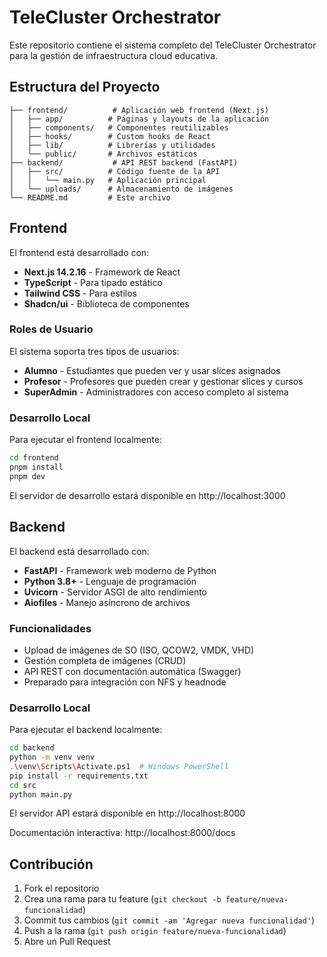 # TeleCluster Orchestrator

Este repositorio contiene el sistema completo del TeleCluster Orchestrator para la gestión de infraestructura cloud educativa.

## Estructura del Proyecto

```
├── frontend/          # Aplicación web frontend (Next.js)
│   ├── app/          # Páginas y layouts de la aplicación
│   ├── components/   # Componentes reutilizables
│   ├── hooks/        # Custom hooks de React
│   ├── lib/          # Librerías y utilidades
│   └── public/       # Archivos estáticos
├── backend/           # API REST backend (FastAPI)
│   ├── src/          # Código fuente de la API
│   │   └── main.py   # Aplicación principal
│   └── uploads/      # Almacenamiento de imágenes
└── README.md         # Este archivo
```

## Frontend

El frontend está desarrollado con:
- **Next.js 14.2.16** - Framework de React
- **TypeScript** - Para tipado estático
- **Tailwind CSS** - Para estilos
- **Shadcn/ui** - Biblioteca de componentes

### Roles de Usuario

El sistema soporta tres tipos de usuarios:
- **Alumno** - Estudiantes que pueden ver y usar slices asignados
- **Profesor** - Profesores que pueden crear y gestionar slices y cursos
- **SuperAdmin** - Administradores con acceso completo al sistema

### Desarrollo Local

Para ejecutar el frontend localmente:

```bash
cd frontend
pnpm install
pnpm dev
```

El servidor de desarrollo estará disponible en http://localhost:3000

## Backend

El backend está desarrollado con:
- **FastAPI** - Framework web moderno de Python
- **Python 3.8+** - Lenguaje de programación
- **Uvicorn** - Servidor ASGI de alto rendimiento
- **Aiofiles** - Manejo asíncrono de archivos

### Funcionalidades

- Upload de imágenes de SO (ISO, QCOW2, VMDK, VHD)
- Gestión completa de imágenes (CRUD)
- API REST con documentación automática (Swagger)
- Preparado para integración con NFS y headnode

### Desarrollo Local

Para ejecutar el backend localmente:

```bash
cd backend
python -m venv venv
.\venv\Scripts\Activate.ps1  # Windows PowerShell
pip install -r requirements.txt
cd src
python main.py
```

El servidor API estará disponible en http://localhost:8000

Documentación interactiva: http://localhost:8000/docs

## Contribución

1. Fork el repositorio
2. Crea una rama para tu feature (`git checkout -b feature/nueva-funcionalidad`)
3. Commit tus cambios (`git commit -am 'Agregar nueva funcionalidad'`)
4. Push a la rama (`git push origin feature/nueva-funcionalidad`)
5. Abre un Pull Request